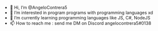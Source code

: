 - 👋 Hi, I’m @AngeloContrera5
- 👀 I’m interested in program programs with programming languages xd
- 🌱 I’m currently learning programming languages like JS, C#, NodeJS
- 📫 How to reach me : send me DM on Discord angelocontrera5#0138

<!---
AngeloContrera5/AngeloContrera5 is a ✨ special ✨ repository because its `README.md` (this file) appears on your GitHub profile.
You can click the Preview link to take a look at your changes.
--->

